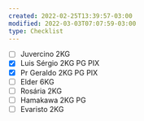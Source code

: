 ```yaml
---
created: 2022-02-25T13:39:57-03:00
modified: 2022-03-03T07:07:59-03:00
type: Checklist
---
```


- [ ] Juvercino 2KG
- [x] Luis Sérgio 2KG PG PIX
- [x] Pr Geraldo 2KG PG PIX
- [ ] Elder 6KG
- [ ] Rosária 2KG
- [ ] Hamakawa 2KG PG
- [ ] Evaristo 2KG
